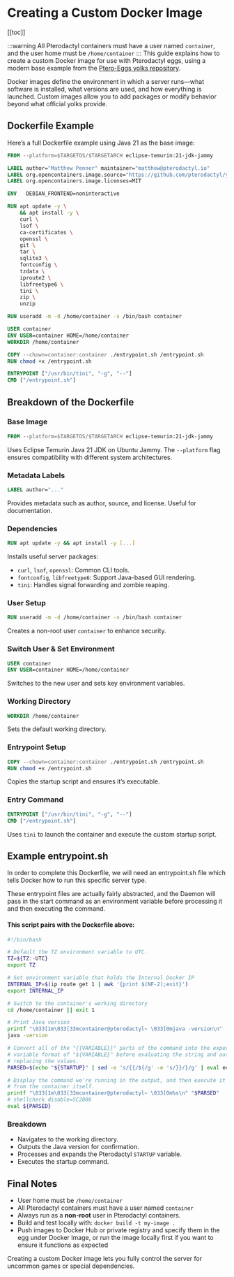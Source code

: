 # Creating a Custom Docker Image

[[toc]]

:::warning
All Pterodactyl containers must have a user named `container`, and the user home must be `/home/container`
:::
This guide explains how to create a custom Docker image for use with Pterodactyl eggs, using a modern base example from the [Ptero-Eggs yolks repository](https://github.com/Ptero-Eggs/yolks/tree/main).

Docker images define the environment in which a server runs—what software is installed, what versions are used, and how everything is launched. Custom images allow you to add packages or modify behavior beyond what official yolks provide.

## Dockerfile Example

Here’s a full Dockerfile example using Java 21 as the base image:

```dockerfile
FROM --platform=$TARGETOS/$TARGETARCH eclipse-temurin:21-jdk-jammy

LABEL author="Matthew Penner" maintainer="matthew@pterodactyl.io"
LABEL org.opencontainers.image.source="https://github.com/pterodactyl/yolks"
LABEL org.opencontainers.image.licenses=MIT

ENV   DEBIAN_FRONTEND=noninteractive

RUN apt update -y \
    && apt install -y \
    curl \
    lsof \
    ca-certificates \
    openssl \
    git \
    tar \
    sqlite3 \
    fontconfig \
    tzdata \
    iproute2 \
    libfreetype6 \
    tini \
    zip \
    unzip

RUN useradd -m -d /home/container -s /bin/bash container

USER container
ENV USER=container HOME=/home/container
WORKDIR /home/container

COPY --chown=container:container ./entrypoint.sh /entrypoint.sh
RUN chmod +x /entrypoint.sh

ENTRYPOINT ["/usr/bin/tini", "-g", "--"]
CMD ["/entrypoint.sh"]
```

## Breakdown of the Dockerfile

### Base Image
```dockerfile
FROM --platform=$TARGETOS/$TARGETARCH eclipse-temurin:21-jdk-jammy
```
Uses Eclipse Temurin Java 21 JDK on Ubuntu Jammy. The `--platform` flag ensures compatibility with different system architectures.

### Metadata Labels
```dockerfile
LABEL author="..."
```
Provides metadata such as author, source, and license. Useful for documentation.

### Dependencies
```dockerfile
RUN apt update -y && apt install -y [...]
```
Installs useful server packages:

- `curl`, `lsof`, `openssl`: Common CLI tools.
- `fontconfig`, `libfreetype6`: Support Java-based GUI rendering.
- `tini`: Handles signal forwarding and zombie reaping.

### User Setup


```dockerfile
RUN useradd -m -d /home/container -s /bin/bash container
```
Creates a non-root user `container` to enhance security.

### Switch User & Set Environment
```dockerfile
USER container
ENV USER=container HOME=/home/container
```
Switches to the new user and sets key environment variables.

### Working Directory
```dockerfile
WORKDIR /home/container
```
Sets the default working directory.

### Entrypoint Setup
```dockerfile
COPY --chown=container:container ./entrypoint.sh /entrypoint.sh
RUN chmod +x /entrypoint.sh
```
Copies the startup script and ensures it’s executable.

### Entry Command
```dockerfile
ENTRYPOINT ["/usr/bin/tini", "-g", "--"]
CMD ["/entrypoint.sh"]
```
Uses `tini` to launch the container and execute the custom startup script.

## Example entrypoint.sh

In order to complete this Dockerfile, we will need an entrypoint.sh file which tells Docker how to run this specific server type.

These entrypoint files are actually fairly abstracted, and the Daemon will pass in the start command as an environment variable before processing it and then executing the command.

#### This script pairs with the Dockerfile above:

```bash
#!/bin/bash

# Default the TZ environment variable to UTC.
TZ=${TZ:-UTC}
export TZ

# Set environment variable that holds the Internal Docker IP
INTERNAL_IP=$(ip route get 1 | awk '{print $(NF-2);exit}')
export INTERNAL_IP

# Switch to the container's working directory
cd /home/container || exit 1

# Print Java version
printf "\033[1m\033[33mcontainer@pterodactyl~ \033[0mjava -version\n"
java -version

# Convert all of the "{{VARIABLE}}" parts of the command into the expected shell
# variable format of "${VARIABLE}" before evaluating the string and automatically
# replacing the values.
PARSED=$(echo "${STARTUP}" | sed -e 's/{{/${/g' -e 's/}}/}/g' | eval echo "$(cat -)")

# Display the command we're running in the output, and then execute it with the env
# from the container itself.
printf "\033[1m\033[33mcontainer@pterodactyl~ \033[0m%s\n" "$PARSED"
# shellcheck disable=SC2086
eval ${PARSED}
```

### Breakdown

- Navigates to the working directory.
- Outputs the Java version for confirmation.
- Processes and expands the Pterodactyl `STARTUP` variable.
- Executes the startup command.


## Final Notes

- User home must be `/home/container`
- All Pterodactyl containers must have a user named `container`
- Always run as a **non-root** user in Pterodactyl containers.
- Build and test locally with: `docker build -t my-image .`
- Push images to Docker Hub or private registry and specify them in the egg under Docker Image, or run the image locally first if you want to ensure it functions as expected

Creating a custom Docker image lets you fully control the server for uncommon games or special dependencies.